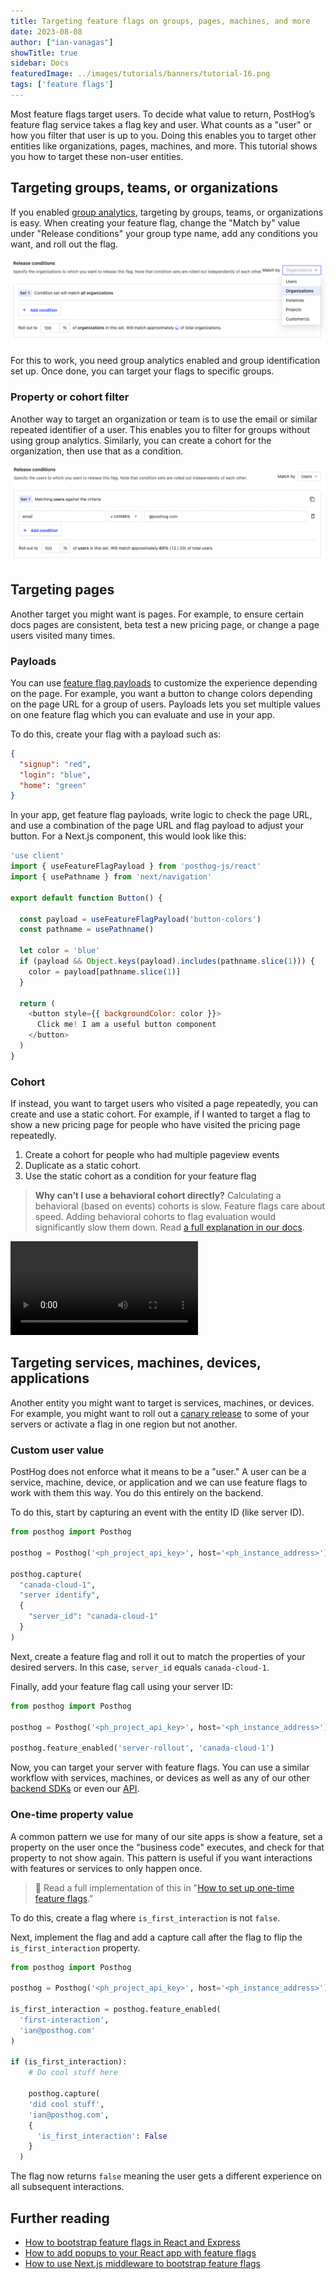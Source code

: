 ```yaml
---
title: Targeting feature flags on groups, pages, machines, and more
date: 2023-08-08
author: ["ian-vanagas"]
showTitle: true
sidebar: Docs
featuredImage: ../images/tutorials/banners/tutorial-16.png
tags: ['feature flags']
---
```


Most feature flags target users. To decide what value to return, PostHog’s feature flag service takes a flag key and user. What counts as a "user" or how you filter that user is up to you. Doing this enables you to target other entities like organizations, pages, machines, and more. This tutorial shows you how to target these non-user entities.

## Targeting groups, teams, or organizations

If you enabled [group analytics](/docs/product-analytics/group-analytics), targeting by groups, teams, or organizations is easy. When creating your feature flag, change the "Match by" value under "Release conditions" your group type name, add any conditions you want, and roll out the flag. 

![Match by organization](../images/tutorials/group-page-machine-flags/org.png)

For this to work, you need group analytics enabled and group identification set up. Once done, you can target your flags to specific groups.

### Property or cohort filter

Another way to target an organization or team is to use the email or similar repeated identifier of a user. This enables you to filter for groups without using group analytics. Similarly, you can create a cohort for the organization, then use that as a condition.

![Email condition](../images/tutorials/group-page-machine-flags/email.png)

## Targeting pages

Another target you might want is pages. For example, to ensure certain docs pages are consistent, beta test a new pricing page, or change a page users visited many times.

### Payloads

You can use [feature flag payloads](/docs/feature-flags/payloads) to customize the experience depending on the page. For example, you want a button to change colors depending on the page URL for a group of users. Payloads lets you set multiple values on one feature flag which you can evaluate and use in your app.

To do this, create your flag with a payload such as:

```json
{
  "signup": "red",
  "login": "blue",
  "home": "green"
}
```

In your app, get feature flag payloads, write logic to check the page URL, and use a combination of the page URL and flag payload to adjust your button. For a Next.js component, this would look like this:

```js
'use client'
import { useFeatureFlagPayload } from 'posthog-js/react'
import { usePathname } from 'next/navigation'

export default function Button() {

  const payload = useFeatureFlagPayload('button-colors')
  const pathname = usePathname()

  let color = 'blue'
  if (payload && Object.keys(payload).includes(pathname.slice(1))) {
    color = payload[pathname.slice(1)]
  } 

  return (
    <button style={{ backgroundColor: color }}>
      Click me! I am a useful button component
    </button>
  )
}
```

### Cohort

If instead, you want to target users who visited a page repeatedly, you can create and use a static cohort. For example, if I wanted to target a flag to show a new pricing page for people who have visited the pricing page repeatedly.

1. Create a cohort for people who had multiple pageview events
2. Duplicate as a static cohort.
3. Use the static cohort as a condition for your feature flag

> **Why can’t I use a behavioral cohort directly?** Calculating a behavioral (based on events) cohorts is slow. Feature flags care about speed. Adding behavioral cohorts to flag evaluation would significantly slow them down. Read [a full explanation in our docs](/docs/feature-flags/common-questions#why-cant-i-use-a-cohort-with-behavioral-filters-in-my-feature-flag).

![Cohort creation video](../images/tutorials/group-page-machine-flags/cohort.mp4)

## Targeting services, machines, devices, applications

Another entity you might want to target is services, machines, or devices. For example, you might want to roll out a [canary release](/tutorials/canary-release) to some of your servers or activate a flag in one region but not another.

### Custom user value

PostHog does not enforce what it means to be a "user." A user can be a service, machine, device, or application and we can use feature flags to work with them this way. You do this entirely on the backend.

To do this, start by capturing an event with the entity ID (like server ID).

```python
from posthog import Posthog

posthog = Posthog('<ph_project_api_key>', host='<ph_instance_address>')

posthog.capture(
  "canada-cloud-1", 
  "server identify", 
  {
    "server_id": "canada-cloud-1"
  }
)
```

Next, create a feature flag and roll it out to match the properties of your desired servers. In this case, `server_id` equals `canada-cloud-1`.

Finally, add your feature flag call using your server ID:

```python
from posthog import Posthog

posthog = Posthog('<ph_project_api_key>', host='<ph_instance_address>')

posthog.feature_enabled('server-rollout', 'canada-cloud-1')
```

Now, you can target your server with feature flags. You can use a similar workflow with services, machines, or devices as well as any of our other [backend SDKs](/docs/libraries) or even our [API](/docs/api).

### One-time property value

A common pattern we use for many of our site apps is show a feature, set a property on the user once the "business code" executes, and check for that property to not show again. This pattern is useful if you want interactions with features or services to only happen once.

> 📖 Read a full implementation of this in "[How to set up one-time feature flags](/tutorials/one-time-feature-flags)."

To do this, create a flag where `is_first_interaction` is not `false`. 

Next, implement the flag and add a capture call after the flag to flip the `is_first_interaction` property.

```python
from posthog import Posthog

posthog = Posthog('<ph_project_api_key>', host='<ph_instance_address>')

is_first_interaction = posthog.feature_enabled(
  'first-interaction', 
  'ian@posthog.com'
)

if (is_first_interaction):
	# Do cool stuff here
	
	posthog.capture(
    'did cool stuff',
    'ian@posthog.com',
    {
      'is_first_interaction': False
    }
  )

```

The flag now returns `false` meaning the user gets a different experience on all subsequent interactions.

## Further reading

- [How to bootstrap feature flags in React and Express](/tutorials/bootstrap-feature-flags-react)
- [How to add popups to your React app with feature flags](/tutorials/react-popups)
- [How to use Next.js middleware to bootstrap feature flags](/tutorials/nextjs-bootstrap-flags)